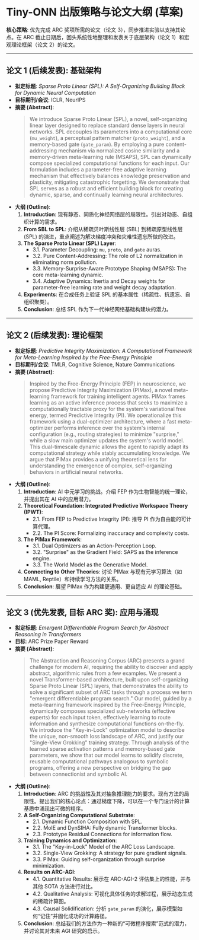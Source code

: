 # Tiny-ONN 出版策略与论文大纲 (草案)

**核心策略**: 优先完成 ARC 奖项所需的论文（论文 3），同步推进实验以支持其论点。在 ARC 截止日期后，回头系统性地整理和发表关于底层架构（论文 1）和宏观理论框架（论文 2）的论文。

---

## 论文 1 (后续发表): 基础架构

- **拟定标题**: _Sparse Proto Linear (SPL): A Self-Organizing Building Block for Dynamic Neural Computation_
- **目标期刊/会议**: ICLR, NeurIPS
- **摘要 (Abstract)**:
  > We introduce Sparse Proto Linear (SPL), a novel, self-organizing linear layer designed to replace standard dense layers in neural networks. SPL decouples its parameters into a computational core (`mu_weight`), a perceptual pattern matcher (`proto_weight`), and a memory-based gate (`gate_param`). By employing a pure content-addressing mechanism via normalized cosine similarity and a memory-driven meta-learning rule (MSAPS), SPL can dynamically compose specialized computational functions for each input. Our formulation includes a parameter-free adaptive learning mechanism that effectively balances knowledge preservation and plasticity, mitigating catastrophic forgetting. We demonstrate that SPL serves as a robust and efficient building block for creating dynamic, sparse, and continually learning neural architectures.
- **大纲 (Outline)**:
  1. **Introduction**: 现有静态、同质化神经网络层的局限性。引出对动态、自组织计算的需求。
  2. **From SBL to SPL**: 介绍从稀疏贝叶斯线性层 (SBL) 到稀疏原型线性层 (SPL) 的演进，重点阐述为解决梯度冲突和灾难性遗忘所做的改进。
  3. **The Sparse Proto Linear (SPL) Layer**:
     - 3.1. Parameter Decoupling: `mu`, `proto`, and `gate` auras.
     - 3.2. Pure Content-Addressing: The role of L2 normalization in eliminating norm pollution.
     - 3.3. Memory-Surprise-Aware Prototype Shaping (MSAPS): The core meta-learning dynamic.
     - 3.4. Adaptive Dynamics: Inertia and Decay weights for parameter-free learning rate and weight decay adaptation.
  4. **Experiments**: 在合成任务上验证 SPL 的基本属性（稀疏性、抗遗忘、自组织聚类）。
  5. **Conclusion**: 总结 SPL 作为下一代神经网络基础构建块的潜力。

---

## 论文 2 (后续发表): 理论框架

- **拟定标题**: _Predictive Integrity Maximization: A Computational Framework for Meta-Learning Inspired by the Free-Energy Principle_
- **目标期刊/会议**: TMLR, Cognitive Science, Nature Communications
- **摘要 (Abstract)**:
  > Inspired by the Free-Energy Principle (FEP) in neuroscience, we propose Predictive Integrity Maximization (PIMax), a novel meta-learning framework for training intelligent agents. PIMax frames learning as an active inference process that seeks to maximize a computationally tractable proxy for the system's variational free energy, termed Predictive Integrity (PI). We operationalize this framework using a dual-optimizer architecture, where a fast meta-optimizer performs inference over the system's internal configuration (e.g., routing strategies) to minimize "surprise," while a slow main optimizer updates the system's world model. This dual-timescale dynamic allows the agent to rapidly adapt its computational strategy while stably accumulating knowledge. We argue that PIMax provides a unifying theoretical lens for understanding the emergence of complex, self-organizing behaviors in artificial neural networks.
- **大纲 (Outline)**:
  1. **Introduction**: AI 中元学习的挑战。介绍 FEP 作为生物智能的统一理论，并提出其在 AI 中的应用潜力。
  2. **Theoretical Foundation: Integrated Predictive Workspace Theory (IPWT)**:
     - 2.1. From FEP to Predictive Integrity (PI): 推导 PI 作为自由能的可计算代理。
     - 2.2. The PI Score: Formalizing inaccuracy and complexity costs.
  3. **The PIMax Framework**:
     - 3.1. Dual Optimizers as an Action-Perception Loop.
     - 3.2. "Surprise" as the Gradient Field: SAPS as the inference engine.
     - 3.3. The World Model as the Generative Model.
  4. **Connecting to Other Theories**: 讨论 PIMax 与现有元学习算法（如 MAML, Reptile）和持续学习方法的关系。
  5. **Conclusion**: 展望 PIMax 作为构建更通用、更自适应 AI 的理论基础。

---

## 论文 3 (优先发表, 目标 ARC 奖): 应用与涌现

- **拟定标题**: _Emergent Differentiable Program Search for Abstract Reasoning in Transformers_
- **目标**: ARC Prize Paper Reward
- **摘要 (Abstract)**:
  > The Abstraction and Reasoning Corpus (ARC) presents a grand challenge for modern AI, requiring the ability to discover and apply abstract, algorithmic rules from a few examples. We present a novel Transformer-based architecture, built upon self-organizing Sparse Proto Linear (SPL) layers, that demonstrates the ability to solve a significant subset of ARC tasks through a process we term "emergent differentiable program search." Our model, guided by a meta-learning framework inspired by the Free-Energy Principle, dynamically composes specialized sub-networks (effective experts) for each input token, effectively learning to route information and synthesize computational functions on-the-fly. We introduce the "Key-in-Lock" optimization model to describe the unique, non-smooth loss landscape of ARC, and justify our "Single-View Grokking" training strategy. Through analysis of the learned sparse activation patterns and memory-based gate parameters, we show that our model learns to solidify discrete, reusable computational pathways analogous to symbolic programs, offering a new perspective on bridging the gap between connectionist and symbolic AI.
- **大纲 (Outline)**:
  1. **Introduction**: ARC 的挑战性及其对抽象推理能力的要求。现有方法的局限性。提出我们的核心论点：通过梯度下降，可以在一个专门设计的计算基质中涌现出可微的程序。
  2. **A Self-Organizing Computational Substrate**:
     - 2.1. Dynamic Function Composition with SPL.
     - 2.2. MoIE and DynSIHA: Fully dynamic Transformer blocks.
     - 2.3. Prototype Residual Connections for information flow.
  3. **Training Dynamics and Optimization**:
     - 3.1. The "Key-in-Lock" Model of the ARC Loss Landscape.
     - 3.2. Single-View Grokking: A strategy for pure gradient signals.
     - 3.3. PIMax: Guiding self-organization through surprise minimization.
  4. **Results on ARC-AGI**:
     - 4.1. Quantitative Results: 展示在 ARC-AGI-2 评估集上的性能，并与其他 SOTA 方法进行对比。
     - 4.2. Qualitative Analysis: 可视化具体任务的求解过程，展示动态生成的稀疏计算图。
     - 4.3. Causal Solidification: 分析 `gate_param` 的演化，展示模型如何“记住”并固化成功的计算路径。
  5. **Conclusion**: 总结我们的方法作为一种新的“可微程序搜索”范式的潜力，并讨论其对未来 AGI 研究的启示。
